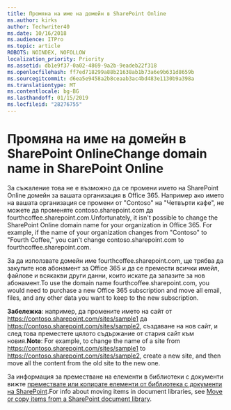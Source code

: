 ```yaml
---
title: Промяна на име на домейн в SharePoint Online
ms.author: kirks
author: Techwriter40
ms.date: 10/16/2018
ms.audience: ITPro
ms.topic: article
ROBOTS: NOINDEX, NOFOLLOW
localization_priority: Priority
ms.assetid: db1e9f37-0a02-4869-9a2b-9eadeb22f318
ms.openlocfilehash: ff7ed718299a88b21638ab1b73a6e9b631d8659b
ms.sourcegitcommit: d6ea5e9458a2b8ceaab3ac4bd483e1130b9a398a
ms.translationtype: MT
ms.contentlocale: bg-BG
ms.lasthandoff: 01/15/2019
ms.locfileid: "28276755"
---
```

# <a name="change-domain-name-in-sharepoint-online"></a><span data-ttu-id="f25e2-102">Промяна на име на домейн в SharePoint Online</span><span class="sxs-lookup"><span data-stu-id="f25e2-102">Change domain name in SharePoint Online</span></span>

<span data-ttu-id="f25e2-p101">За съжаление това не е възможно да се промени името на SharePoint Online домейн за вашата организация в Office 365. Например ако името на вашата организация се промени от "Contoso" на "Четвърти кафе", не можете да променяте contoso.sharepoint.com да fourthcoffee.sharepoint.com.</span><span class="sxs-lookup"><span data-stu-id="f25e2-p101">Unfortunately, it isn't possible to change the SharePoint Online domain name for your organization in Office 365. For example, if the name of your organization changes from "Contoso" to "Fourth Coffee," you can't change contoso.sharepoint.com to fourthcoffee.sharepoint.com.</span></span>
  
<span data-ttu-id="f25e2-105">За да използвате домейн име fourthcoffee.sharepoint.com, ще трябва да закупите нов абонамент за Office 365 и да се премести всички имейл, файлове и всякакви други данни, които искате да запазите за нов абонамент.</span><span class="sxs-lookup"><span data-stu-id="f25e2-105">To use the domain name fourthcoffee.sharepoint.com, you would need to purchase a new Office 365 subscription and move all email, files, and any other data you want to keep to the new subscription.</span></span>
  
 <span data-ttu-id="f25e2-106">**Забележка**: например, да промените името на сайт от https://contoso.sharepoint.com/sites/sample1 да https://contoso.sharepoint.com/sites/sample2, създаване на нов сайт, и след това преместете цялото съдържание от стария сайт към новия.</span><span class="sxs-lookup"><span data-stu-id="f25e2-106">**Note**: For example, to change the name of a site from https://contoso.sharepoint.com/sites/sample1 to https://contoso.sharepoint.com/sites/sample2, create a new site, and then move all the content from the old site to the new one.</span></span> 
  
<span data-ttu-id="f25e2-107">За информация за преместване на елементи в библиотеки с документи вижте [премествате или копирате елементи от библиотека с документи на SharePoint](https://go.microsoft.com/fwlink/?linkid=2025831).</span><span class="sxs-lookup"><span data-stu-id="f25e2-107">For info about moving items in document libraries, see [Move or copy items from a SharePoint document library](https://go.microsoft.com/fwlink/?linkid=2025831).</span></span>
  

